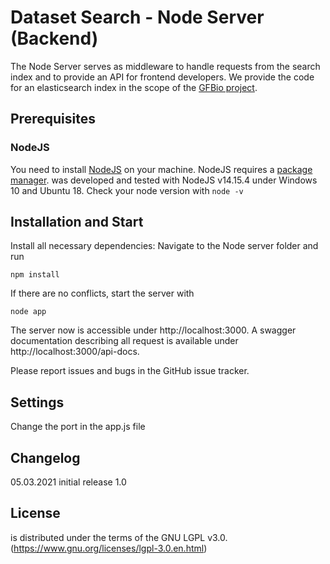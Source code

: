 # Dataset Search - Node Server (Backend)

The Node Server serves as middleware to handle requests from the search index and to provide an API for frontend developers. We provide the code for an elasticsearch index in the scope of the [GFBio project](https://www.gfbio.org).


## Prerequisites

### NodeJS
You need to install [NodeJS](https://nodejs.org/en/) on your machine. NodeJS requires a [package manager](https://nodejs.org/en/download/package-manager/).
<Dataset Search UI> was developed and tested with NodeJS v14.15.4 under Windows 10 and Ubuntu 18.
Check your node version with ```node -v```


## Installation and Start

Install all necessary dependencies: Navigate to the Node server folder and run

```npm install```

If there are no conflicts, start the server with

 ```node app```
 
The server now is accessible under http://localhost:3000. A swagger documentation describing all request is available under http://localhost:3000/api-docs.

Please report issues and bugs in the GitHub issue tracker.

## Settings

Change the port in the app.js file


## Changelog

05.03.2021 initial release 1.0

## License
<Dataset Search UI> is distributed under the terms of the GNU LGPL v3.0. (https://www.gnu.org/licenses/lgpl-3.0.en.html) 
